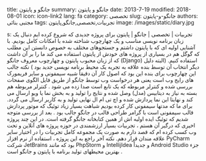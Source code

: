 title: جانگو و پایتون
summary: جانگو و پایتون
date: 2013-7-19
modified: 2018-08-01
icon:  icon-link2
lang: fa
category: تخصصی
slug: جانگو-و-پایتون
authors: مجتبی بنائی
tags: تجربیات,تخصصی,جانگو,پایتون
image: /images/static/diary.jpg

s: تجربیات | تخصصی | جانگو | پایتون برای پروژه جدیدی که شروع کرده ایم دنبال یک زبان برنامه نویسی مناسب و یک چهارچوب شناخته شده با امکانات کامل بودیم. با آشنایی اولیه ای که با پایتون داشتم و جستجوهای مختلف به خصوص دانستن این مطلب که گوگل هم در بسیاری از پروژه های خودش از پایتون استفاده می کند ما را بر آن داشت که از زبان محبوب پایتون و چهارچوب معروف جانگو (Django) استفاده کنیم. (البته دلیل دیگر انتخاب آن توسط بنده علاقه به تجربه یک محیط برنامه نویسی جدید بود )  نکته جالب این چهارچوب برای بنده این بود که اصول کار آن دقیقاً شبیه سیمفونی و سایر فریمورک های رایج وب است یعنی هر درخواست وب توسط جانگو از طریق فایل الگوی صفحات بررسی شده و کنترلر مربوطه که یک تابع است صدا زده می شود . کنترلر مربوطه هم بسته به نیاز به دیتابیس (مدل) وصل شده و نتایج را تولید و به بخش نما یا ویو ارسال می کند و نهایتا این نما پردازش شده و اچ تی ام ال نهایی تولید و به کاربر ارسال می گردد.  برای ما که مدتها سیمفونی کار کرده بودیم شباهت بسیار زیاد توئیگ که موتور پردازش قالب سیمفونی است با گرامر طراحی قالب در جانگو جالب بود . بعد از بررسی متوجه شدیم که توئیگ ایده اولیه اش از همین کتابخانه جانگو گرفته است.  در این چند پروژه اخیری که درگیر آن هستم ، تجربیات بسیار ارزشمندی در حوزه پروژه های آنلاین و تحت وب کسب کرده ام که قصد دارم به صورت یک مجموعه کامل تجربیات را در اختیار سایر علاقه مندان قرار دهم.  نکته آخر راجع به این پروژه ، استفاده از نرم افزار PyCharm شرکت JetBrains بود که مانند PhpStorm و IntellijIdea و جدیداً Android Studio جزء بهترین محیطهای تولید برنامه با پایتون و جانگو است .